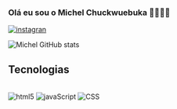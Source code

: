 ### Olá eu sou o Michel Chuckwuebuka 🤙🏿🥷🏿



[![instagran](https://img.shields.io/badge/Instagram-E4405F?style=for-the-badge&logo=instagram&logoColor=white)](https://www.instagram.com/michelzin_13/) 

![Michel GitHub stats](https://github-readme-stats.vercel.app/api?username=MichelCAnakudo&show_icons=true&theme=dark)

## Tecnologias

<div style="display: inline_block"><br/>

<img aligh="center" alt="html5" src="(https://img.shields.io/badge/javascript-%23323330.svg?style=for-the-badge&logo=javascript&logoColor=%23F7DF1E)"/>
<img aligh="center" alt="javaScript" src="![JavaScript](https://img.shields.io/badge/javascript-%23323330.svg?style=for-the-badge&logo=javascript&logoColor=%23F7DF1E)"/>
 <img aligh="center" alt="CSS" src=""/>

